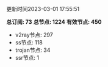 更新时间2023-03-01 17:55:51

**总订阅: 73**
**总节点: 1224**
**有效节点: 450**
- v2ray节点: 297
- ss节点: 118
- trojan节点: 34
- ssr节点: 1
